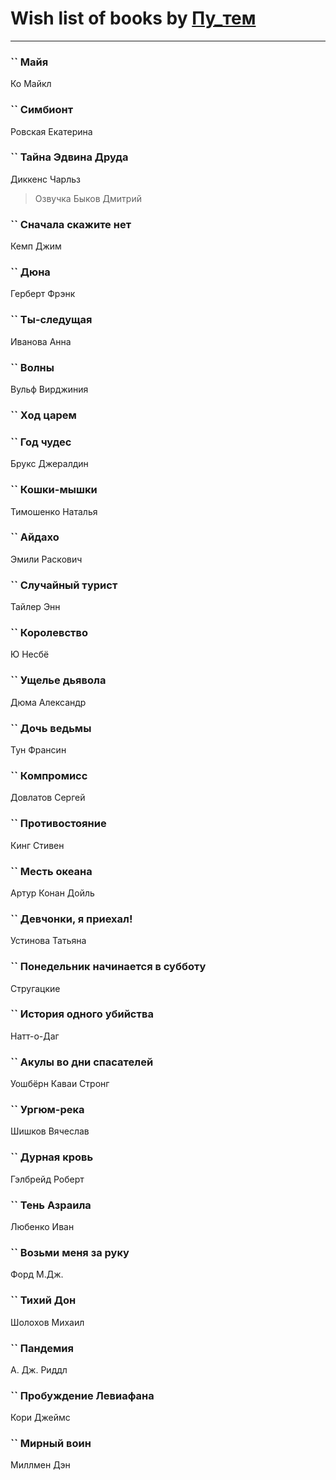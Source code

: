 # Wish list of books by [Пу_тем](https://www.facebook.com/profile.php?id=3448154788585127)
---

### `` Майя
Ко Майкл

### `` Симбионт
Ровская Екатерина

### `` Тайна Эдвина Друда
Диккенс Чарльз
> Озвучка Быков Дмитрий

### `` Сначала скажите нет
Кемп Джим

### `` Дюна
Герберт Фрэнк

### `` Ты-следущая
Иванова Анна

### `` Волны
Вульф Вирджиния

### `` Ход царем

### `` Год чудес
Брукс Джералдин

### `` Кошки-мышки
Тимошенко Наталья

### `` Айдахо
Эмили Раскович

### `` Случайный турист
Тайлер Энн

### `` Королевство
Ю Несбё

### `` Ущелье дьявола
Дюма Александр

### `` Дочь ведьмы
Тун Франсин

### `` Компромисс
Довлатов Сергей

### `` Противостояние
Кинг Стивен

### `` Месть океана
Артур Конан Дойль

### `` Девчонки, я приехал!
Устинова Татьяна

### `` Понедельник начинается в субботу
Стругацкие

### `` История одного убийства
Натт-о-Даг

### `` Акулы во дни спасателей
Уошбёрн Каваи Стронг

### `` Ургюм-река
Шишков Вячеслав

### `` Дурная кровь
Гэлбрейд Роберт

### `` Тень Азраила
Любенко Иван

### `` Возьми меня за руку
Форд М.Дж.

### `` Тихий Дон
Шолохов Михаил

### `` Пандемия
А. Дж. Риддл

### `` Пробуждение Левиафана
Кори Джеймс

### `` Мирный воин
Миллмен Дэн

